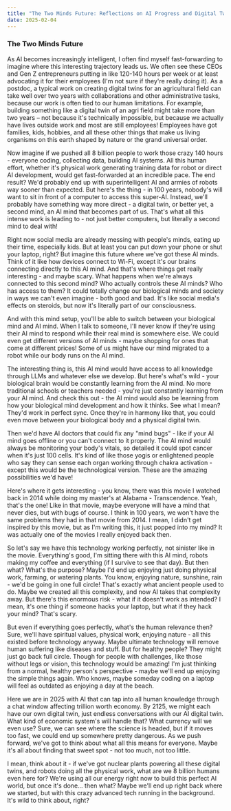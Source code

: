 ```yaml
---
title: "The Two Minds Future: Reflections on AI Progress and Digital Twins"
date: 2025-02-04
---
```


### The Two Minds Future

As AI becomes increasingly intelligent, I often find myself fast-forwarding to imagine where this interesting trajectory leads us. We often see these CEOs and Gen Z entrepreneurs putting in like 120-140 hours per week or at least advocating it for their employees (I'm not sure if they're really doing it). As a postdoc, a typical work on creating digital twins for an agricultural field can take well over two years with collaborations and other administrative tasks, because our work is often tied to our human limitations. For example, building something like a digital twin of an agri field might take more than two years – not because it's technically impossible, but because we actually have lives outside work and most are still employees! Employees have got families, kids, hobbies, and all these other things that make us living organisms on this earth shaped by nature or the grand universal order.

Now imagine if we pushed all 8 billion people to work those crazy 140 hours - everyone coding, collecting data, building AI systems. All this human effort, whether it's physical work generating training data for robot or direct AI development, would get fast-forwarded at an incredible pace. The end result? We'd probably end up with superintelligent AI and armies of robots way sooner than expected. But here's the thing - in 100 years, nobody's will want to sit in front of a computer to access this super-AI. Instead, we'll probably have something way more direct - a digital twin, or better yet, a second mind, an AI mind that becomes part of us. That's what all this intense work is leading to - not just better computers, but literally a second mind to deal with!

Right now social media are already messing with people's minds, eating up their time, especially kids. But at least you can put down your phone or shut your laptop, right? But imagine this future where we've got these AI minds. Think of it like how devices connect to Wi-Fi, except it's our brains connecting directly to this AI mind. And that's where things get really interesting - and maybe scary. What happens when we're always connected to this second mind? Who actually controls these AI minds? Who has access to them? It could totally change our biological minds and society in ways we can't even imagine - both good and bad. It's like social media's effects on steroids, but now it's literally part of our consciousness.

And with this mind setup, you'll be able to switch between your biological mind and AI mind. When I talk to someone, I'll never know if they're using their AI mind to respond while their real mind is somewhere else. We could even get different versions of AI minds - maybe shopping for ones that come at different prices! Some of us might have our mind migrated to a robot while our body runs on the AI mind.

The interesting thing is, this AI mind would have access to all knowledge through LLMs and whatever else we develop. But here's what's wild - your biological brain would be constantly learning from the AI mind. No more traditional schools or teachers needed - you're just constantly learning from your AI mind. And check this out - the AI mind would also be learning from how your biological mind development and how it thinks. See what I mean? They'd work in perfect sync. Once they're in harmony like that, you could even move between your biological body and a physical digital twin.

Then we'd have AI doctors that could fix any "mind bugs" - like if your AI mind goes offline or you can't connect to it properly. The AI mind would always be monitoring your body's vitals, so detailed it could spot cancer when it's just 100 cells. It's kind of like those yogis or enlightened people who say they can sense each organ working through chakra activation - except this would be the technological version. These are the amazing possibilities we'd have!

Here's where it gets interesting - you know, there was this movie I watched back in 2014 while doing my master's at Alabama - Transcendence. Yeah, that's the one! Like in that movie, maybe everyone will have a mind that never dies, but with bugs of course. I think in 100 years, we won't have the same problems they had in that movie from 2014. I mean, I didn't get inspired by this movie, but as I'm writing this, it just popped into my mind? It was actually one of the movies I really enjoyed back then.

So let's say we have this technology working perfectly, not sinister like in the movie. Everything's good, I'm sitting there with this AI mind, robots making my coffee and everything (if I survive to see that day). But then what? What's the purpose? Maybe I'd end up enjoying just doing physical work, farming, or watering plants. You know, enjoying nature, sunshine, rain - we'd be going in one full circle! That's exactly what ancient people used to do. Maybe we created all this complexity, and now AI takes that complexity away. But there's this enormous risk - what if it doesn't work as intended? I mean, it's one thing if someone hacks your laptop, but what if they hack your mind? That's scary.

But even if everything goes perfectly, what's the human relevance then? Sure, we'll have spiritual values, physical work, enjoying nature - all this existed before technology anyway. Maybe ultimate technology will remove human suffering like diseases and stuff. But for healthy people? They might just go back full circle. Though for people with challenges, like those without legs or vision, this technology would be amazing! I'm just thinking from a normal, healthy person's perspective - maybe we'll end up enjoying the simple things again. Who knows, maybe someday coding on a laptop will feel as outdated as enjoying a day at the beach. 

Here we are in 2025 with AI that can tap into all human knowledge through a chat window affecting trillion worth economy. By 2125, we might each have our own digital twin, just endless conversations with our AI digital twin. What kind of economic system's will handle that? What currency will we even use? Sure, we can see where the science is headed, but if it moves too fast, we could end up somewhere pretty dangerous. As we push forward, we've got to think about what all this means for everyone. Maybe it's all about finding that sweet spot - not too much, not too little.

I mean, think about it - if we've got nuclear plants powering all these digital twins, and robots doing all the physical work, what are we 8 billion humans even here for? We're using all our energy right now to build this perfect AI world, but once it's done... then what? Maybe we'll end up right back where we started, but with this crazy advanced tech running in the background. It's wild to think about, right?




